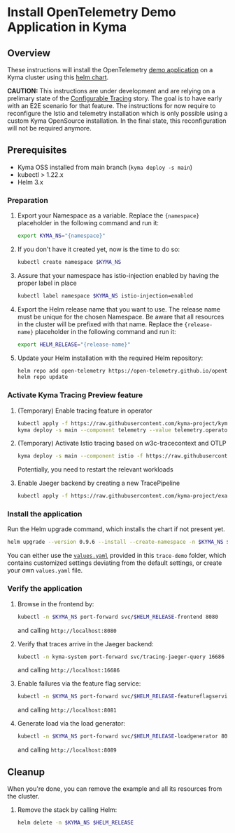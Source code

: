 # Install OpenTelemetry Demo Application in Kyma

## Overview

These instructions will install the OpenTelemetry [demo application](https://github.com/open-telemetry/opentelemetry-demo) on a Kyma cluster using this [helm chart](https://github.com/open-telemetry/opentelemetry-helm-charts/tree/main/charts/opentelemetry-demo).

**CAUTION:** This instructions are under development and are relying on a prelimary state of the [Configurable Tracing](https://github.com/kyma-project/kyma/issues/11231) story. The goal is to have early with an E2E scenario for that feature. The instructions for now require to reconfigure the Istio and telemetry installation which is only possible using a custom Kyma OpenSource installation. In the final state, this reconfiguration will not be required anymore.

## Prerequisites

- Kyma OSS installed from main branch (`kyma deploy -s main`)
- kubectl > 1.22.x
- Helm 3.x

### Preparation

1. Export your Namespace as a variable. Replace the `{namespace}` placeholder in the following command and run it:

    ```bash
    export KYMA_NS="{namespace}"
    ```
1. If you don't have it created yet, now is the time to do so:
    ```bash
    kubectl create namespace $KYMA_NS
    ```

1. Assure that your namespace has istio-injection enabled by having the proper label in place
    ```bash
    kubectl label namespace $KYMA_NS istio-injection=enabled
    ```

1. Export the Helm release name that you want to use. The release name must be unique for the chosen Namespace. Be aware that all resources in the cluster will be prefixed with that name. Replace the `{release-name}` placeholder in the following command and run it:
    ```bash
    export HELM_RELEASE="{release-name}"
    ```

1. Update your Helm installation with the required Helm repository:

    ```bash
    helm repo add open-telemetry https://open-telemetry.github.io/opentelemetry-helm-charts
    helm repo update
    ```

### Activate Kyma Tracing Preview feature

1. (Temporary) Enable tracing feature in operator

    ```bash
    kubectl apply -f https://raw.githubusercontent.com/kyma-project/kyma/main/components/telemetry-operator/config/crd/bases/telemetry.kyma-project.io_tracepipelines.yaml
    kyma deploy -s main --component telemetry --value telemetry.operator.controllers.tracing.enabled=true
    ```

1. (Temporary) Activate Istio tracing based on w3c-tracecontext and OTLP
    ```bash
    kyma deploy -s main --component istio -f https://raw.githubusercontent.com/kyma-project/examples/main/trace-demo/istio-values.yaml
    ```
    Potentially, you need to restart the relevant workloads

1. Enable Jaeger backend by creating a new TracePipeline
   ```bash
   kubectl apply -f https://raw.githubusercontent.com/kyma-project/examples/main/trace-demo/tracepipeline.yaml
   ```

### Install the application

Run the Helm upgrade command, which installs the chart if not present yet.
```bash
helm upgrade --version 0.9.6 --install --create-namespace -n $KYMA_NS $HELM_RELEASE open-telemetry/opentelemetry-demo -f https://raw.githubusercontent.com/kyma-project/examples/main/trace-demo/values.yaml
```

You can either use the [`values.yaml`](./values.yaml) provided in this `trace-demo` folder, which contains customized settings deviating from the default settings, or create your own `values.yaml` file.

### Verify the application

1. Browse in the frontend by:
   ```bash
   kubectl -n $KYMA_NS port-forward svc/$HELM_RELEASE-frontend 8080
   ````
   and calling `http://localhost:8080`

1. Verify that traces arrive in the Jaeger backend:
   ```bash
   kubectl -n kyma-system port-forward svc/tracing-jaeger-query 16686
   ````
   and calling `http://localhost:16686`

1. Enable failures via the feature flag service:
   ```bash
   kubectl -n $KYMA_NS port-forward svc/$HELM_RELEASE-featureflagservice 8081
   ````
   and calling `http://localhost:8081`

1. Generate load via the load generator:
   ```bash
   kubectl -n $KYMA_NS port-forward svc/$HELM_RELEASE-loadgenerator 8089
   ````
   and calling `http://localhost:8089`


## Cleanup

When you're done, you can remove the example and all its resources from the cluster.

1. Remove the stack by calling Helm:

    ```bash
    helm delete -n $KYMA_NS $HELM_RELEASE
    ```
